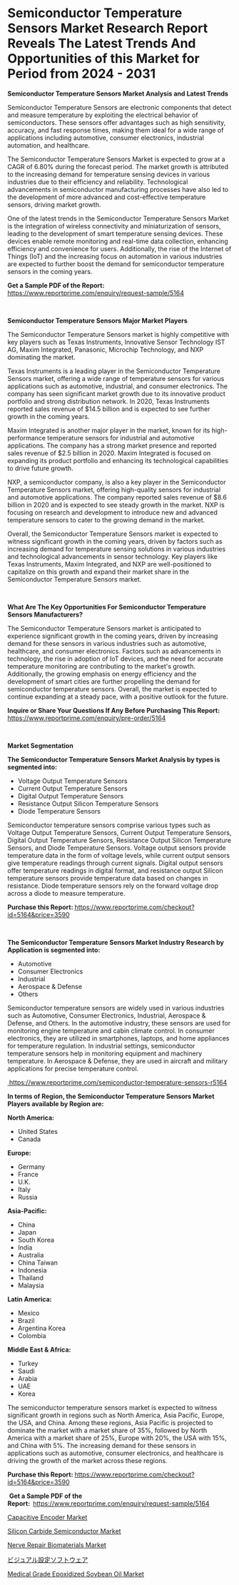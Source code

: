 <p><h1>Semiconductor Temperature Sensors Market Research Report Reveals The Latest Trends And Opportunities of this Market for Period from 2024 - 2031</h1></p><p><strong>Semiconductor Temperature Sensors Market Analysis and Latest Trends</strong></p>
<p><p>Semiconductor Temperature Sensors are electronic components that detect and measure temperature by exploiting the electrical behavior of semiconductors. These sensors offer advantages such as high sensitivity, accuracy, and fast response times, making them ideal for a wide range of applications including automotive, consumer electronics, industrial automation, and healthcare.</p><p>The Semiconductor Temperature Sensors Market is expected to grow at a CAGR of 6.80% during the forecast period. The market growth is attributed to the increasing demand for temperature sensing devices in various industries due to their efficiency and reliability. Technological advancements in semiconductor manufacturing processes have also led to the development of more advanced and cost-effective temperature sensors, driving market growth.</p><p>One of the latest trends in the Semiconductor Temperature Sensors Market is the integration of wireless connectivity and miniaturization of sensors, leading to the development of smart temperature sensing devices. These devices enable remote monitoring and real-time data collection, enhancing efficiency and convenience for users. Additionally, the rise of the Internet of Things (IoT) and the increasing focus on automation in various industries are expected to further boost the demand for semiconductor temperature sensors in the coming years.</p></p>
<p><strong>Get a Sample PDF of the Report:&nbsp;</strong> <a href="https://www.reportprime.com/enquiry/request-sample/5164">https://www.reportprime.com/enquiry/request-sample/5164</a></p>
<p>&nbsp;</p>
<p><strong>Semiconductor Temperature Sensors Major Market Players</strong></p>
<p><p>The Semiconductor Temperature Sensors market is highly competitive with key players such as Texas Instruments, Innovative Sensor Technology IST AG, Maxim Integrated, Panasonic, Microchip Technology, and NXP dominating the market. </p><p>Texas Instruments is a leading player in the Semiconductor Temperature Sensors market, offering a wide range of temperature sensors for various applications such as automotive, industrial, and consumer electronics. The company has seen significant market growth due to its innovative product portfolio and strong distribution network. In 2020, Texas Instruments reported sales revenue of $14.5 billion and is expected to see further growth in the coming years.</p><p>Maxim Integrated is another major player in the market, known for its high-performance temperature sensors for industrial and automotive applications. The company has a strong market presence and reported sales revenue of $2.5 billion in 2020. Maxim Integrated is focused on expanding its product portfolio and enhancing its technological capabilities to drive future growth.</p><p>NXP, a semiconductor company, is also a key player in the Semiconductor Temperature Sensors market, offering high-quality sensors for industrial and automotive applications. The company reported sales revenue of $8.6 billion in 2020 and is expected to see steady growth in the market. NXP is focusing on research and development to introduce new and advanced temperature sensors to cater to the growing demand in the market.</p><p>Overall, the Semiconductor Temperature Sensors market is expected to witness significant growth in the coming years, driven by factors such as increasing demand for temperature sensing solutions in various industries and technological advancements in sensor technology. Key players like Texas Instruments, Maxim Integrated, and NXP are well-positioned to capitalize on this growth and expand their market share in the Semiconductor Temperature Sensors market.</p></p>
<p>&nbsp;</p>
<p><strong>What Are The Key Opportunities For Semiconductor Temperature Sensors Manufacturers?</strong></p>
<p><p>The Semiconductor Temperature Sensors market is anticipated to experience significant growth in the coming years, driven by increasing demand for these sensors in various industries such as automotive, healthcare, and consumer electronics. Factors such as advancements in technology, the rise in adoption of IoT devices, and the need for accurate temperature monitoring are contributing to the market's growth. Additionally, the growing emphasis on energy efficiency and the development of smart cities are further propelling the demand for semiconductor temperature sensors. Overall, the market is expected to continue expanding at a steady pace, with a positive outlook for the future.</p></p>
<p><strong>Inquire or Share Your Questions If Any Before Purchasing This Report:</strong> <a href="https://www.reportprime.com/enquiry/pre-order/5164">https://www.reportprime.com/enquiry/pre-order/5164</a></p>
<p>&nbsp;</p>
<p><strong>Market Segmentation</strong></p>
<p><strong>The Semiconductor Temperature Sensors Market Analysis by types is segmented into:</strong></p>
<p><ul><li>Voltage Output Temperature Sensors</li><li>Current Output Temperature Sensors</li><li>Digital Output Temperature Sensors</li><li>Resistance Output Silicon Temperature Sensors</li><li>Diode Temperature Sensors</li></ul></p>
<p><p>Semiconductor temperature sensors comprise various types such as Voltage Output Temperature Sensors, Current Output Temperature Sensors, Digital Output Temperature Sensors, Resistance Output Silicon Temperature Sensors, and Diode Temperature Sensors. Voltage output sensors provide temperature data in the form of voltage levels, while current output sensors give temperature readings through current signals. Digital output sensors offer temperature readings in digital format, and resistance output Silicon temperature sensors provide temperature data based on changes in resistance. Diode temperature sensors rely on the forward voltage drop across a diode to measure temperature.</p></p>
<p><strong>Purchase this Report:&nbsp;</strong><a href="https://www.reportprime.com/checkout?id=5164&price=3590">https://www.reportprime.com/checkout?id=5164&price=3590</a></p>
<p>&nbsp;</p>
<p><strong>The Semiconductor Temperature Sensors Market Industry Research by Application is segmented into:</strong></p>
<p><ul><li>Automotive</li><li>Consumer Electronics</li><li>Industrial</li><li>Aerospace & Defense</li><li>Others</li></ul></p>
<p><p>Semiconductor temperature sensors are widely used in various industries such as Automotive, Consumer Electronics, Industrial, Aerospace & Defense, and Others. In the automotive industry, these sensors are used for monitoring engine temperature and cabin climate control. In consumer electronics, they are utilized in smartphones, laptops, and home appliances for temperature regulation. In industrial settings, semiconductor temperature sensors help in monitoring equipment and machinery temperature. In Aerospace & Defense, they are used in aircraft and military applications for precise temperature control.</p></p>
<p><a href="https://www.reportprime.com/semiconductor-temperature-sensors-r5164">&nbsp;https://www.reportprime.com/semiconductor-temperature-sensors-r5164</a></p>
<p><strong>In terms of Region, the Semiconductor Temperature Sensors Market Players available by Region are:</strong></p>
<p>
    <p> <strong> North America: </strong>
        <ul>
            <li>United States</li>
            <li>Canada</li>
        </ul>
        </p> 
    <p> <strong> Europe: </strong>
        <ul>
            <li>Germany</li>
            <li>France</li>
            <li>U.K.</li>
            <li>Italy</li>
            <li>Russia</li>
        </ul>
        </p> 
    <p> <strong> Asia-Pacific: </strong>
        <ul>
            <li>China</li>
            <li>Japan</li>
            <li>South Korea</li>
            <li>India</li>
            <li>Australia</li>
            <li>China Taiwan</li>
            <li>Indonesia</li>
            <li>Thailand</li>
            <li>Malaysia</li>
        </ul>
        </p> 
    <p> <strong> Latin America: </strong>
        <ul>
            <li>Mexico</li>
            <li>Brazil</li>
            <li>Argentina Korea</li>
            <li>Colombia</li>
        </ul>
        </p> 
    <p> <strong> Middle East & Africa: </strong>
        <ul>
            <li>Turkey</li>
            <li>Saudi</li>
            <li>Arabia</li>
            <li>UAE</li>
            <li>Korea</li>
        </ul>
    </p>
    </p>
<p><p>The semiconductor temperature sensors market is expected to witness significant growth in regions such as North America, Asia Pacific, Europe, the USA, and China. Among these regions, Asia Pacific is projected to dominate the market with a market share of 35%, followed by North America with a market share of 25%, Europe with 20%, the USA with 15%, and China with 5%. The increasing demand for these sensors in applications such as automotive, consumer electronics, and healthcare is driving the growth of the market across these regions.</p></p>
<p><strong>Purchase this Report: </strong><a href="https://www.reportprime.com/checkout?id=5164&price=3590">https://www.reportprime.com/checkout?id=5164&price=3590</a></p>
<p>&nbsp;<strong>Get a Sample PDF of the Report:&nbsp;&nbsp;</strong><a href="https://www.reportprime.com/enquiry/request-sample/5164">https://www.reportprime.com/enquiry/request-sample/5164</a></p>
<p><strong></strong></p>
<p><p><a href="https://github.com/labibmmn112/Market-Research-Report-List-1/blob/main/capacitive-encoder-market.md">Capacitive Encoder Market</a></p><p><a href="https://github.com/gladysalidde/Market-Research-Report-List-2/blob/main/silicon-carbide-semiconductor-market.md">Silicon Carbide Semiconductor Market</a></p><p><a href="https://issuu.com/reportprime-2/docs/nerve-repair-biomaterials-market-size-2030.pptx">Nerve Repair Biomaterials Market</a></p><p><a href="https://medium.com/@tamaracsmith02024/%E3%83%93%E3%82%B8%E3%83%A5%E3%82%A2%E3%83%AB%E6%A7%8B%E6%88%90%E3%82%BD%E3%83%95%E3%83%88%E3%82%A6%E3%82%A7%E3%82%A2%E6%A5%AD%E7%95%8C%E3%81%AB%E5%AF%BE%E3%81%99%E3%82%8B%E6%B4%9E%E5%AF%9F-2031%E5%B9%B4%E3%81%BE%E3%81%A7%E3%81%AE%E5%B8%82%E5%A0%B4%E8%B2%A1%E5%8B%99%E7%8A%B6%E6%B3%81-%E5%B8%82%E5%A0%B4%E8%A6%8F%E6%A8%A1-%E5%8F%8E%E7%9B%8A%E5%88%86%E6%9E%90-c9f848adacfa">ビジュアル設定ソフトウェア</a></p><p><a href="https://issuu.com/reportprime-2/docs/medical-grade-epoxidized-soybean-oil-market-size-2">Medical Grade Epoxidized Soybean Oil Market</a></p></p>